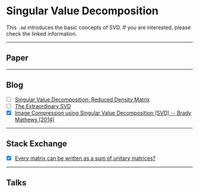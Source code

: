 # Singular Value Decomposition
This `.md` introduces the basic concepts of SVD. If you are interested, please check the linked information.


---
## Paper



---
## Blog
- [ ] [Singular Value Decomposition: Reduced Density Matrix](http://cacs.usc.edu/education/phys516/04-2SVD.pdf)
- [ ] [The Extraordinary SVD](https://people.maths.ox.ac.uk/porterm/papers/s4.pdf)
- [x] [Image Compression using Singular Value Decomposition (SVD) -- Brady Mathews (2014)](http://www.math.utah.edu/~goller/F15_M2270/BradyMathews_SVDImage.pdf)

---
## Stack Exchange
- [x] [Every matrix can be written as a sum of unitary matrices?](https://math.stackexchange.com/questions/1710247/every-matrix-can-be-written-as-a-sum-of-unitary-matrices/1710390)

---
## Talks
